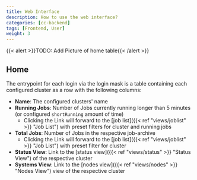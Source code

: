```yaml
---
title: Web Interface
description: How to use the web interface?
categories: [cc-backend]
tags: [Frontend, User]
weight: 3
---
```


{{< alert >}}TODO: Add Picture of home table{{< /alert >}}

## Home

The entrypoint for each login via the login mask is a table containing each configured cluster as a row with the following columns:

* **Name**: The configured clusters' name
* **Running Jobs**: Number of Jobs currently running longer than 5 minutes (or configured `shortRunning` amount of time)
  * Clicking the Link will forward to the [job list]({{< ref "views/joblist" >}} "Job List") with preset filters for cluster and running jobs
* **Total Jobs**: Number of Jobs in the respective job-archive
  * Clicking the Link will forward to the [job list]({{< ref "views/joblist" >}} "Job List") with preset filter for cluster
* **Status View**: Link to the [status view]({{< ref "views/status" >}} "Status View") of the respective cluster
* **Systems View**: Link to the [nodes view]({{< ref "views/nodes" >}} "Nodes View") view of the respective cluster
